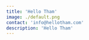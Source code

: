 ```yaml
---
title: 'Hello Tham'
image: ./default.png
contact: 'info@hellotham.com'
description: 'Hello Tham'
---
```

